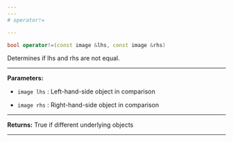```yaml
---
---
# operator!=

---
```


```cpp
bool operator!=(const image &lhs, const image &rhs)
```


Determines if lhs and rhs are not equal. 


---
**Parameters:**

 - `image lhs`
: Left-hand-side object in comparison 

 - `image rhs`
: Right-hand-side object in comparison 


---
**Returns:** True if different underlying objects 

---
